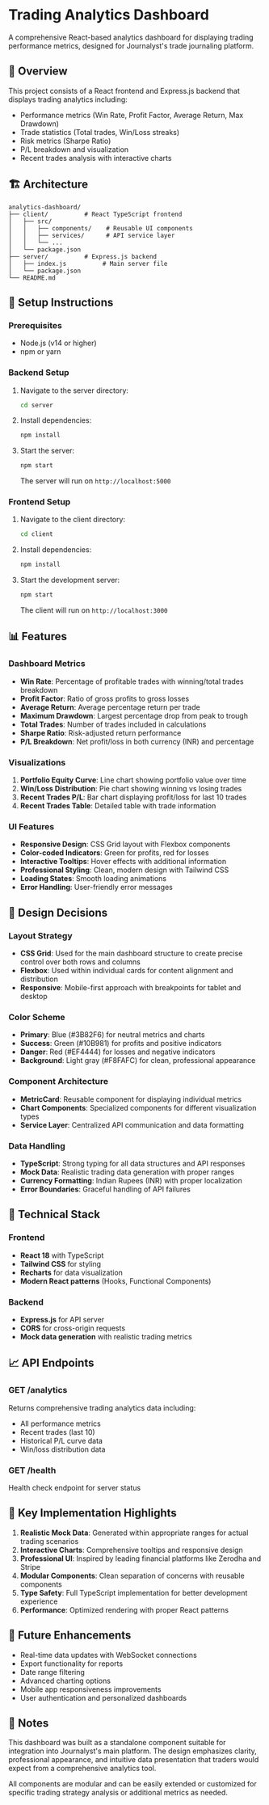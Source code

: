 # Trading Analytics Dashboard

A comprehensive React-based analytics dashboard for displaying trading performance metrics, designed for Journalyst's trade journaling platform.

## 🎯 Overview

This project consists of a React frontend and Express.js backend that displays trading analytics including:

- Performance metrics (Win Rate, Profit Factor, Average Return, Max Drawdown)
- Trade statistics (Total trades, Win/Loss streaks)
- Risk metrics (Sharpe Ratio)
- P/L breakdown and visualization
- Recent trades analysis with interactive charts

## 🏗️ Architecture

```
analytics-dashboard/
├── client/          # React TypeScript frontend
│   ├── src/
│   │   ├── components/    # Reusable UI components
│   │   ├── services/      # API service layer
│   │   └── ...
│   └── package.json
├── server/          # Express.js backend
│   ├── index.js          # Main server file
│   └── package.json
└── README.md
```

## 🚀 Setup Instructions

### Prerequisites
- Node.js (v14 or higher)
- npm or yarn

### Backend Setup
1. Navigate to the server directory:
   ```bash
   cd server
   ```

2. Install dependencies:
   ```bash
   npm install
   ```

3. Start the server:
   ```bash
   npm start
   ```
   
   The server will run on `http://localhost:5000`

### Frontend Setup
1. Navigate to the client directory:
   ```bash
   cd client
   ```

2. Install dependencies:
   ```bash
   npm install
   ```

3. Start the development server:
   ```bash
   npm start
   ```
   
   The client will run on `http://localhost:3000`

## 📊 Features

### Dashboard Metrics
- **Win Rate**: Percentage of profitable trades with winning/total trades breakdown
- **Profit Factor**: Ratio of gross profits to gross losses
- **Average Return**: Average percentage return per trade
- **Maximum Drawdown**: Largest percentage drop from peak to trough
- **Total Trades**: Number of trades included in calculations
- **Sharpe Ratio**: Risk-adjusted return performance
- **P/L Breakdown**: Net profit/loss in both currency (INR) and percentage

### Visualizations
1. **Portfolio Equity Curve**: Line chart showing portfolio value over time
2. **Win/Loss Distribution**: Pie chart showing winning vs losing trades
3. **Recent Trades P/L**: Bar chart displaying profit/loss for last 10 trades
4. **Recent Trades Table**: Detailed table with trade information

### UI Features
- **Responsive Design**: CSS Grid layout with Flexbox components
- **Color-coded Indicators**: Green for profits, red for losses
- **Interactive Tooltips**: Hover effects with additional information
- **Professional Styling**: Clean, modern design with Tailwind CSS
- **Loading States**: Smooth loading animations
- **Error Handling**: User-friendly error messages

## 🎨 Design Decisions

### Layout Strategy
- **CSS Grid**: Used for the main dashboard structure to create precise control over both rows and columns
- **Flexbox**: Used within individual cards for content alignment and distribution
- **Responsive**: Mobile-first approach with breakpoints for tablet and desktop

### Color Scheme
- **Primary**: Blue (#3B82F6) for neutral metrics and charts
- **Success**: Green (#10B981) for profits and positive indicators
- **Danger**: Red (#EF4444) for losses and negative indicators
- **Background**: Light gray (#F8FAFC) for clean, professional appearance

### Component Architecture
- **MetricCard**: Reusable component for displaying individual metrics
- **Chart Components**: Specialized components for different visualization types
- **Service Layer**: Centralized API communication and data formatting

### Data Handling
- **TypeScript**: Strong typing for all data structures and API responses
- **Mock Data**: Realistic trading data generation with proper ranges
- **Currency Formatting**: Indian Rupees (INR) with proper localization
- **Error Boundaries**: Graceful handling of API failures

## 🔧 Technical Stack

### Frontend
- **React 18** with TypeScript
- **Tailwind CSS** for styling
- **Recharts** for data visualization
- **Modern React patterns** (Hooks, Functional Components)

### Backend
- **Express.js** for API server
- **CORS** for cross-origin requests
- **Mock data generation** with realistic trading metrics

## 📈 API Endpoints

### GET /analytics
Returns comprehensive trading analytics data including:
- All performance metrics
- Recent trades (last 10)
- Historical P/L curve data
- Win/loss distribution data

### GET /health
Health check endpoint for server status

## 🎯 Key Implementation Highlights

1. **Realistic Mock Data**: Generated within appropriate ranges for actual trading scenarios
2. **Interactive Charts**: Comprehensive tooltips and responsive design
3. **Professional UI**: Inspired by leading financial platforms like Zerodha and Stripe
4. **Modular Components**: Clean separation of concerns with reusable components
5. **Type Safety**: Full TypeScript implementation for better development experience
6. **Performance**: Optimized rendering with proper React patterns

## 🔄 Future Enhancements

- Real-time data updates with WebSocket connections
- Export functionality for reports
- Date range filtering
- Advanced charting options
- Mobile app responsiveness improvements
- User authentication and personalized dashboards

## 📝 Notes

This dashboard was built as a standalone component suitable for integration into Journalyst's main platform. The design emphasizes clarity, professional appearance, and intuitive data presentation that traders would expect from a comprehensive analytics tool.

All components are modular and can be easily extended or customized for specific trading strategy analysis or additional metrics as needed.

